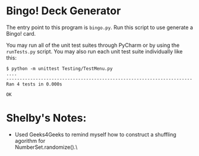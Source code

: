 # Bingo! Deck Generator

The entry point to this program is `bingo.py`.  Run this script to use generate
a Bingo! card.

You may run all of the unit test suites through PyCharm or by using the
`runTests.py` script.  You may also run each unit test suite individually like
this:

    $ python -m unittest Testing/TestMenu.py
    ....
    ----------------------------------------------------------------------
    Ran 4 tests in 0.000s

    OK


# Shelby's Notes:
- Used Geeks4Geeks to remind myself how to construct a shuffling agorithm for\
NumberSet.randomize().\
